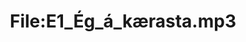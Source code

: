 ---
title: File:E1_Ég_á_kærasta.mp3
recording of: Ég á kærasta.
reading speed: slow
speaker: E
license: CC0
---